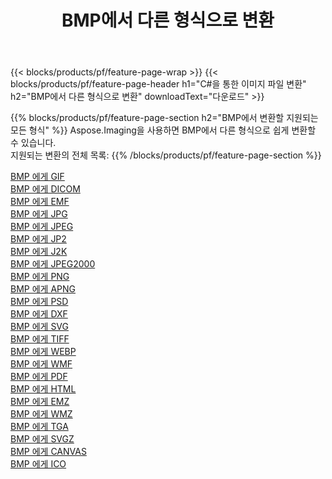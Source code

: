 ﻿---
title: BMP에서 다른 형식으로 변환 
weight: 3920
url: /ko/java/conversion/from/bmp 
lang: ko
langdirlevel: 2
locales: zh-hans,ja,it,ru,de,es,fr,nl,id,lt,pl,pt,vi,tr,ko,zh-hant,ar,hi,th,sv,cs,uk,he
description: Aspose.Imaging을 사용하면 BMP에서 다른 형식으로 쉽게 변환할 수 있습니다.
---

{{< blocks/products/pf/feature-page-wrap >}}
{{< blocks/products/pf/feature-page-header h1="C#을 통한 이미지 파일 변환" h2="BMP에서 다른 형식으로 변환" downloadText="다운로드" >}}


{{% blocks/products/pf/feature-page-section  h2="BMP에서 변환할 지원되는 모든 형식" %}}
Aspose.Imaging을 사용하면 BMP에서 다른 형식으로 쉽게 변환할 수 있습니다.
<br/>
지원되는 변환의 전체 목록:
{{% /blocks/products/pf/feature-page-section %}}
<div class="container-fluid productfamilypage bg-gray">
    <div class="convertypes bg-gray agp-content section">
        <div class="container">
		<div class="row other-converters">
		    <div class='col-md-2 other-converter remove-lp remove-rp'><a href="/imaging/ko/java/conversion/bmp-to-gif" >BMP 에게 GIF</a></div><div class='col-md-2 other-converter remove-lp remove-rp'><a href="/imaging/ko/java/conversion/bmp-to-dicom" >BMP 에게 DICOM</a></div><div class='col-md-2 other-converter remove-lp remove-rp'><a href="/imaging/ko/java/conversion/bmp-to-emf" >BMP 에게 EMF</a></div><div class='col-md-2 other-converter remove-lp remove-rp'><a href="/imaging/ko/java/conversion/bmp-to-jpg" >BMP 에게 JPG</a></div><div class='col-md-2 other-converter remove-lp remove-rp'><a href="/imaging/ko/java/conversion/bmp-to-jpeg" >BMP 에게 JPEG</a></div><div class='col-md-2 other-converter remove-lp remove-rp'><a href="/imaging/ko/java/conversion/bmp-to-jp2" >BMP 에게 JP2</a></div><div class='col-md-2 other-converter remove-lp remove-rp'><a href="/imaging/ko/java/conversion/bmp-to-j2k" >BMP 에게 J2K</a></div><div class='col-md-2 other-converter remove-lp remove-rp'><a href="/imaging/ko/java/conversion/bmp-to-jpeg2000" >BMP 에게 JPEG2000</a></div><div class='col-md-2 other-converter remove-lp remove-rp'><a href="/imaging/ko/java/conversion/bmp-to-png" >BMP 에게 PNG</a></div><div class='col-md-2 other-converter remove-lp remove-rp'><a href="/imaging/ko/java/conversion/bmp-to-apng" >BMP 에게 APNG</a></div><div class='col-md-2 other-converter remove-lp remove-rp'><a href="/imaging/ko/java/conversion/bmp-to-psd" >BMP 에게 PSD</a></div><div class='col-md-2 other-converter remove-lp remove-rp'><a href="/imaging/ko/java/conversion/bmp-to-dxf" >BMP 에게 DXF</a></div><div class='col-md-2 other-converter remove-lp remove-rp'><a href="/imaging/ko/java/conversion/bmp-to-svg" >BMP 에게 SVG</a></div><div class='col-md-2 other-converter remove-lp remove-rp'><a href="/imaging/ko/java/conversion/bmp-to-tiff" >BMP 에게 TIFF</a></div><div class='col-md-2 other-converter remove-lp remove-rp'><a href="/imaging/ko/java/conversion/bmp-to-webp" >BMP 에게 WEBP</a></div><div class='col-md-2 other-converter remove-lp remove-rp'><a href="/imaging/ko/java/conversion/bmp-to-wmf" >BMP 에게 WMF</a></div><div class='col-md-2 other-converter remove-lp remove-rp'><a href="/imaging/ko/java/conversion/bmp-to-pdf" >BMP 에게 PDF</a></div><div class='col-md-2 other-converter remove-lp remove-rp'><a href="/imaging/ko/java/conversion/bmp-to-html" >BMP 에게 HTML</a></div><div class='col-md-2 other-converter remove-lp remove-rp'><a href="/imaging/ko/java/conversion/bmp-to-emz" >BMP 에게 EMZ</a></div><div class='col-md-2 other-converter remove-lp remove-rp'><a href="/imaging/ko/java/conversion/bmp-to-wmz" >BMP 에게 WMZ</a></div><div class='col-md-2 other-converter remove-lp remove-rp'><a href="/imaging/ko/java/conversion/bmp-to-tga" >BMP 에게 TGA</a></div><div class='col-md-2 other-converter remove-lp remove-rp'><a href="/imaging/ko/java/conversion/bmp-to-svgz" >BMP 에게 SVGZ</a></div><div class='col-md-2 other-converter remove-lp remove-rp'><a href="/imaging/ko/java/conversion/bmp-to-canvas" >BMP 에게 CANVAS</a></div><div class='col-md-2 other-converter remove-lp remove-rp'><a href="/imaging/ko/java/conversion/bmp-to-ico" >BMP 에게 ICO</a></div>
                </div>
        </div>
    </div>
</div>
<br/>

